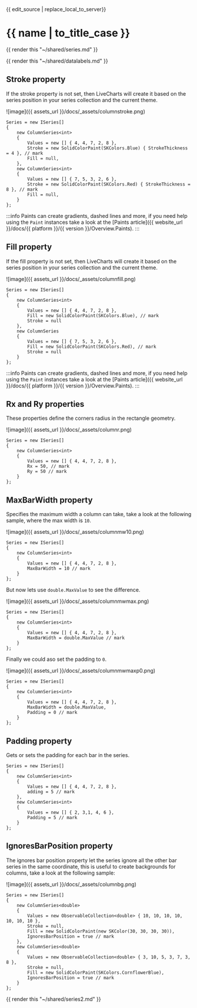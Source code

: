 <div id="edit-this-article-source">
    {{ edit_source | replace_local_to_server}}
</div>

# {{ name | to_title_case }}

{{ render this "~/shared/series.md" }}

{{ render this "~/shared/datalabels.md" }}

## Stroke property

If the stroke property is not set, then LiveCharts will create it based on the series position in your series collection
and the current theme.

![image]({{ assets_url }}/docs/_assets/columnstroke.png)

<pre><code>Series = new ISeries[]
{
    new ColumnSeries&lt;int>
    {
        Values = new [] { 4, 4, 7, 2, 8 },
        Stroke = new SolidColorPaint(SKColors.Blue) { StrokeThickness = 4 }, // mark
        Fill = null,
    },
    new ColumnSeries&lt;int>
    {
        Values = new [] { 7, 5, 3, 2, 6 },
        Stroke = new SolidColorPaint(SKColors.Red) { StrokeThickness = 8 }, // mark
        Fill = null,
    }
};</code></pre>

:::info
Paints can create gradients, dashed lines and more, if you need help using the `Paint` instances take 
a look at the [Paints article]({{ website_url }}/docs/{{ platform }}/{{ version }}/Overview.Paints).
:::

## Fill property

If the fill property is not set, then LiveCharts will create it based on the series position in your series collection
and the current theme.

![image]({{ assets_url }}/docs/_assets/columnfill.png)

<pre><code>Series = new ISeries[]
{
    new ColumnSeries&lt;int>
    {
        Values = new [] { 4, 4, 7, 2, 8 },
        Fill = new SolidColorPaint(SKColors.Blue), // mark
        Stroke = null
    },
    new ColumnSeries<int>
    {
        Values = new [] { 7, 5, 3, 2, 6 },
        Fill = new SolidColorPaint(SKColors.Red), // mark
        Stroke = null
    }
};</code></pre>

:::info
Paints can create gradients, dashed lines and more, if you need help using the `Paint` instances take 
a look at the [Paints article]({{ website_url }}/docs/{{ platform }}/{{ version }}/Overview.Paints).
:::

## Rx and Ry properties

These properties define the corners radius in the rectangle geometry.

![image]({{ assets_url }}/docs/_assets/columnr.png)

<pre><code>Series = new ISeries[]
{
    new ColumnSeries&lt;int>
    {
        Values = new [] { 4, 4, 7, 2, 8 },
        Rx = 50, // mark
        Ry = 50 // mark
    }
};</code></pre>

## MaxBarWidth property

Specifies the maximum width a column can take, take a look at the following sample, where the max width is `10`.

![image]({{ assets_url }}/docs/_assets/columnmw10.png)

<pre><code>Series = new ISeries[]
{
    new ColumnSeries&lt;int>
    {
        Values = new [] { 4, 4, 7, 2, 8 },
        MaxBarWidth = 10 // mark
    }
};</code></pre>

But now lets use `double.MaxValue` to see the difference.

![image]({{ assets_url }}/docs/_assets/columnmwmax.png)

<pre><code>Series = new ISeries[]
{
    new ColumnSeries&lt;int>
    {
        Values = new [] { 4, 4, 7, 2, 8 },
        MaxBarWidth = double.MaxValue // mark
    }
};</code></pre>

Finally we could aso set the padding to `0`.

![image]({{ assets_url }}/docs/_assets/columnmwmaxp0.png)

<pre><code>Series = new ISeries[]
{
    new ColumnSeries&lt;int>
    {
        Values = new [] { 4, 4, 7, 2, 8 },
        MaxBarWidth = double.MaxValue,
        Padding = 0 // mark
    }
};</code></pre>

## Padding property

Gets or sets the padding for each bar in the series.

<pre><code>Series = new ISeries[]
{
    new ColumnSeries&lt;int>
    {
        Values = new [] { 4, 4, 7, 2, 8 },
        adding = 5 // mark
    },
    new ColumnSeries&lt;int>
    {
        Values = new [] { 2, 3,1, 4, 6 },
        Padding = 5 // mark
    }
};</code></pre>

## IgnoresBarPosition property

The ignores bar position property let the series ignore all the other bar series in the same coordinate, this is useful
to create backgrounds for columns, take a look at the following sample:

![image]({{ assets_url }}/docs/_assets/columnbg.png)

<pre><code>Series = new ISeries[]
{
    new ColumnSeries&lt;double>
    {
        Values = new ObservableCollection&lt;double> { 10, 10, 10, 10, 10, 10, 10 },
        Stroke = null,
        Fill = new SolidColorPaint(new SKColor(30, 30, 30, 30)),
        IgnoresBarPosition = true // mark
    },
    new ColumnSeries&lt;double>
    {
        Values = new ObservableCollection&lt;double> { 3, 10, 5, 3, 7, 3, 8 },
        Stroke = null,
        Fill = new SolidColorPaint(SKColors.CornflowerBlue),
        IgnoresBarPosition = true // mark
    }
};</code></pre>

{{ render this "~/shared/series2.md" }}